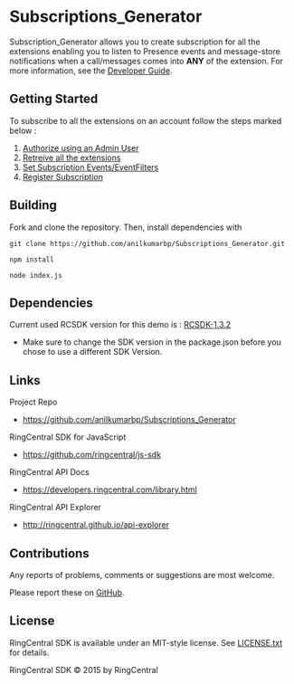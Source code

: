 
Subscriptions_Generator
=======================

Subscription_Generator allows you to create subscription for all the extensions enabling you to listen to Presence events and message-store notifications when a call/messages comes into **ANY** of the extension. For more information, see the 
[Developer Guide](https://developer.ringcentral.com/api-docs/latest/index.html#!#Notifications.html).

## Getting Started

To subscribe to all the extensions on an account follow the steps marked below :

1. [Authorize using an Admin User](http://ringcentral.github.io/api-explorer/#!/Authentication/oauth_token_post)
2. [Retreive all the extensions](http://ringcentral.github.io/api-explorer/#!/Account_and_Extension_Information/v1_0_account__accountId__extension_get)
3. [Set Subscription Events/EventFilters](http://ringcentral.github.io/api-explorer/#!/Notifications/v1_0_subscription_post)
4. [Register Subscription](http://ringcentral.github.io/api-explorer/#!/Notifications/v1_0_subscription_post)


## Building

Fork and clone the repository. Then, install dependencies with

```
git clone https://github.com/anilkumarbp/Subscriptions_Generator.git
```
```
npm install
```
```
node index.js
```

## Dependencies

Current used RCSDK version for this demo is :
[RCSDK-1.3.2](https://github.com/ringcentral/ringcentral-js/tree/1.3.2)
* Make sure to change the SDK version in the package.json before you chose to use a different SDK Version.


## Links

Project Repo

* https://github.com/anilkumarbp/Subscriptions_Generator

RingCentral SDK for JavaScript

* https://github.com/ringcentral/js-sdk

RingCentral API Docs

* https://developers.ringcentral.com/library.html

RingCentral API Explorer

* http://ringcentral.github.io/api-explorer

## Contributions

Any reports of problems, comments or suggestions are most welcome.

Please report these on [GitHub](https://github.com/anilkumarbp/Subscriptions_Generator).

## License

RingCentral SDK is available under an MIT-style license. See [LICENSE.txt](LICENSE.txt) for details.

RingCentral SDK &copy; 2015 by RingCentral
